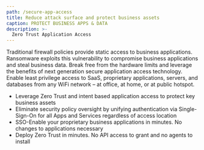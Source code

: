 ```yaml
---
path: /secure-app-access
title: Reduce attack surface and protect business assets
caption: PROTECT BUSINESS APPS & DATA
description: >-
  Zero Trust Application Access
---
```

Traditional firewall policies provide static access to business applications. Ransomware exploits this vulnerability to compromise business applications and steal business data. Break free from the hardware limits and leverage the benefits of next generation secure application access technology. Enable least privilege access to SaaS, proprietary applications, servers, and databases from any WiFi network – at office, at home, or at public hotspot.

- Leverage Zero Trust and intent based application access to protect key business assets
- Eliminate security policy oversight by unifying authentication via Single-Sign-On for all Apps and Services regardless of access location
- SSO-Enable your proprietary business applications in minutes. No changes to applications necessary
- Deploy Zero Trust in minutes. No API access to grant and no agents to install
